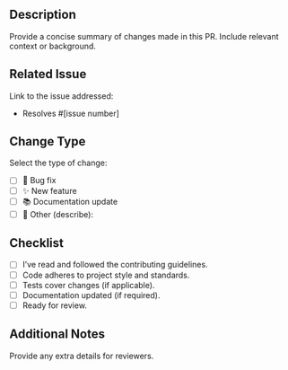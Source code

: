 ## Description
Provide a concise summary of changes made in this PR. Include relevant context or background.

## Related Issue
Link to the issue addressed:
- Resolves #[issue number]

## Change Type
Select the type of change:
- [ ] 🐛 Bug fix
- [ ] ✨ New feature
- [ ] 📚 Documentation update
- [ ] 🔧 Other (describe):

## Checklist
- [ ] I’ve read and followed the contributing guidelines.
- [ ] Code adheres to project style and standards.
- [ ] Tests cover changes (if applicable).
- [ ] Documentation updated (if required).
- [ ] Ready for review.

## Additional Notes
Provide any extra details for reviewers.
